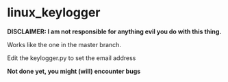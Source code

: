 # linux_keylogger

**DISCLAIMER: I am not responsible for anything evil you do with this thing.**

Works like the one in the master branch.

Edit the keylogger.py to set the email address

**Not done yet, you might (will) encounter bugs**
